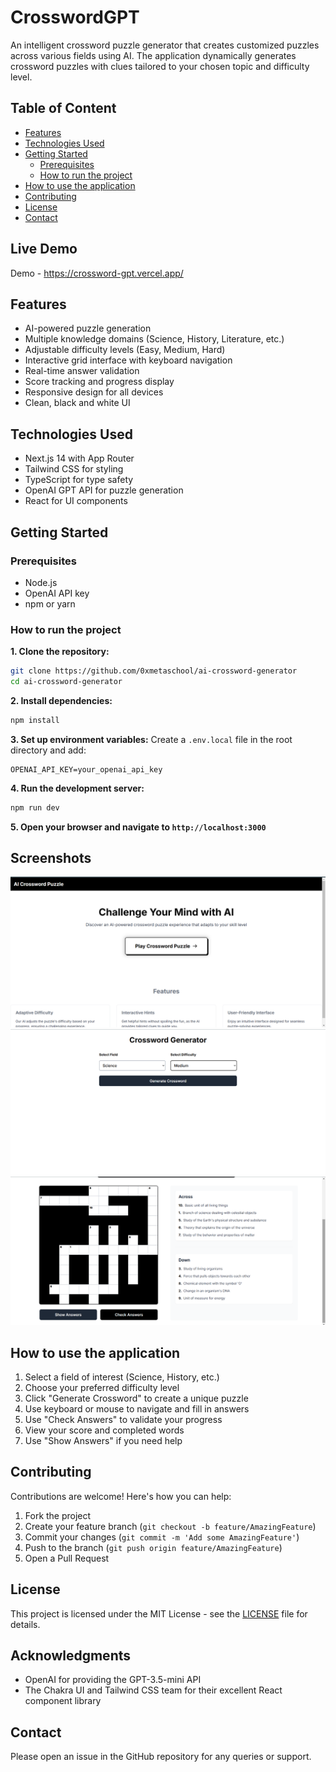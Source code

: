 # CrosswordGPT

An intelligent crossword puzzle generator that creates customized puzzles across various fields using AI. The application dynamically generates crossword puzzles with clues tailored to your chosen topic and difficulty level.

## Table of Content

- [Features](#features)
- [Technologies Used](#technologies-used)
- [Getting Started](#getting-started)
  - [Prerequisites](#prerequisites)
  - [How to run the project](#how-to-run-the-project)
- [How to use the application](#how-to-use-the-application)
- [Contributing](#contributing)
- [License](#license)
- [Contact](#contact)

## Live Demo
Demo - https://crossword-gpt.vercel.app/

## Features

- AI-powered puzzle generation
- Multiple knowledge domains (Science, History, Literature, etc.)
- Adjustable difficulty levels (Easy, Medium, Hard)
- Interactive grid interface with keyboard navigation
- Real-time answer validation
- Score tracking and progress display
- Responsive design for all devices
- Clean, black and white UI

## Technologies Used

- Next.js 14 with App Router
- Tailwind CSS for styling
- TypeScript for type safety
- OpenAI GPT API for puzzle generation
- React for UI components

## Getting Started

### Prerequisites

- Node.js
- OpenAI API key
- npm or yarn

### How to run the project

**1. Clone the repository:**

```bash
git clone https://github.com/0xmetaschool/ai-crossword-generator
cd ai-crossword-generator
```

**2. Install dependencies:**

```bash
npm install
```

**3. Set up environment variables:**
Create a `.env.local` file in the root directory and add:

```
OPENAI_API_KEY=your_openai_api_key
```

**4. Run the development server:**

```bash
npm run dev
```

**5. Open your browser and navigate to `http://localhost:3000`**

## Screenshots

![Screenshot 1](https://github.com/0xmetaschool/CrosswordGPT/blob/main/public/crossword-gpt-landing-page.png?raw=true)
![Screenshot 2](https://github.com/0xmetaschool/CrosswordGPT/blob/main/public/crossword-gpt-home-page.png?raw=true)
![Screenshot 3](https://github.com/0xmetaschool/CrosswordGPT/blob/main/public/crossword-gpt-puzzle-page.png?raw=true)

## How to use the application

1. Select a field of interest (Science, History, etc.)
2. Choose your preferred difficulty level
3. Click "Generate Crossword" to create a unique puzzle
4. Use keyboard or mouse to navigate and fill in answers
5. Use "Check Answers" to validate your progress
6. View your score and completed words
7. Use "Show Answers" if you need help

## Contributing

Contributions are welcome! Here's how you can help:

1. Fork the project
2. Create your feature branch (`git checkout -b feature/AmazingFeature`)
3. Commit your changes (`git commit -m 'Add some AmazingFeature'`)
4. Push to the branch (`git push origin feature/AmazingFeature`)
5. Open a Pull Request

## License

This project is licensed under the MIT License - see the [LICENSE](https://www.notion.so/0xmetaschool/LICENSE) file for details.

## Acknowledgments

- OpenAI for providing the GPT-3.5-mini API
- The Chakra UI and Tailwind CSS team for their excellent React component library

## Contact

Please open an issue in the GitHub repository for any queries or support.
